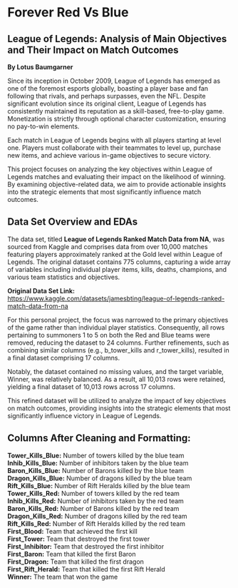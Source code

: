 # Forever Red Vs Blue
## League of Legends: Analysis of Main Objectives and Their Impact on Match Outcomes

__By Lotus Baumgarner__

Since its inception in October 2009, League of Legends has emerged as one of the foremost esports globally, boasting a player base and fan following that rivals, and perhaps surpasses, even the NFL. Despite significant evolution since its original client, League of Legends has consistently maintained its reputation as a skill-based, free-to-play game. Monetization is strictly through optional character customization, ensuring no pay-to-win elements.

Each match in League of Legends begins with all players starting at level one. Players must collaborate with their teammates to level up, purchase new items, and achieve various in-game objectives to secure victory.

This project focuses on analyzing the key objectives within League of Legends matches and evaluating their impact on the likelihood of winning. By examining objective-related data, we aim to provide actionable insights into the strategic elements that most significantly influence match outcomes.


## Data Set Overview and EDAs

The data set, titled __League of Legends Ranked Match Data from NA__, was sourced from Kaggle and comprises data from over 10,000 matches featuring players approximately ranked at the Gold level within League of Legends. The original dataset contains 775 columns, capturing a wide array of variables including individual player items, kills, deaths, champions, and various team statistics and objectives.

__Original Data Set Link:__ https://www.kaggle.com/datasets/jamesbting/league-of-legends-ranked-match-data-from-na

For this personal project, the focus was narrowed to the primary objectives of the game rather than individual player statistics. Consequently, all rows pertaining to summoners 1 to 5 on both the Red and Blue teams were removed, reducing the dataset to 24 columns. Further refinements, such as combining similar columns (e.g., b_tower_kills and r_tower_kills), resulted in a final dataset comprising 17 columns.

Notably, the dataset contained no missing values, and the target variable, Winner, was relatively balanced. As a result, all 10,013 rows were retained, yielding a final dataset of 10,013 rows across 17 columns.

This refined dataset will be utilized to analyze the impact of key objectives on match outcomes, providing insights into the strategic elements that most significantly influence victory in League of Legends.


## Columns After Cleaning and Formatting:
__Tower_Kills_Blue:__ Number of towers killed by the blue team  
__Inhib_Kills_Blue:__ Number of inhibitors taken by the blue team  
__Baron_Kills_Blue:__ Number of Barons killed by the blue team  
__Dragon_Kills_Blue:__ Number of dragons killed by the blue team  
__Rift_Kills_Blue:__ Number of Rift Heralds killed by the blue team  
__Tower_Kills_Red:__ Number of towers killed by the red team  
__Inhib_Kills_Red:__ Number of inhibitors taken by the red team  
__Baron_Kills_Red:__ Number of Barons killed by the red team  
__Dragon_Kills_Red:__ Number of dragons killed by the red team  
__Rift_Kills_Red:__ Number of Rift Heralds killed by the red team  
__First_Blood:__ Team that achieved the first kill  
__First_Tower:__ Team that destroyed the first tower  
__First_Inhibitor:__ Team that destroyed the first inhibitor  
__First_Baron:__ Team that killed the first Baron  
__First_Dragon:__ Team that killed the first dragon  
__First_Rift_Herald:__ Team that killed the first Rift Herald  
__Winner:__ The team that won the game  


